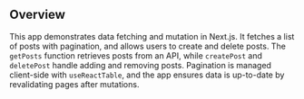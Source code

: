 ## Overview

This app demonstrates data fetching and mutation in Next.js. It fetches a list of posts with pagination, and allows users to create and delete posts. The `getPosts` function retrieves posts from an API, while `createPost` and `deletePost` handle adding and removing posts. Pagination is managed client-side with `useReactTable`, and the app ensures data is up-to-date by revalidating pages after mutations.
